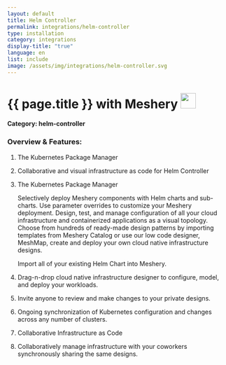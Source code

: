 ```yaml
---
layout: default
title: Helm Controller
permalink: integrations/helm-controller
type: installation
category: integrations
display-title: "true"
language: en
list: include
image: /assets/img/integrations/helm-controller.svg
---
```


<h1>{{ page.title }} with Meshery <img src="{{ page.image }}" style="width: 35px; height: 35px;" /></h1>


#### Category: helm-controller

### Overview & Features:
1. The Kubernetes Package Manager

2. Collaborative and visual infrastructure as code for Helm Controller

4. 
    The Kubernetes Package Manager



    Selectively deploy Meshery components with Helm charts and sub-charts. Use parameter overrides to customize your Meshery deployment. Design, test, and manage configuration of all your cloud infrastructure and containerized applications as a visual topology. Choose from hundreds of ready-made design patterns by importing templates from Meshery Catalog or use our low code designer, MeshMap, create and deploy your own cloud native infrastructure designs.



    Import all of your existing Helm Chart into Meshery.



5. Drag-n-drop cloud native infrastructure designer to configure, model, and deploy your workloads.

6. Invite anyone to review and make changes to your private designs.

7. Ongoing synchronization of Kubernetes configuration and changes across any number of clusters.

8. Collaborative Infrastructure as Code

9. Collaboratively manage infrastructure with your coworkers synchronously sharing the same designs.

